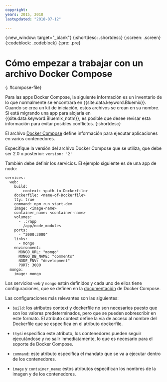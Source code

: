 ```yaml
---
copyright:
years: 2015, 2018
lastupdated: "2018-07-12"

---
```


{:new_window: target="_blank"}
{:shortdesc: .shortdesc}
{:screen: .screen}
{:codeblock: .codeblock}
{:pre: .pre}

# Cómo empezar a trabajar con un archivo Docker Compose
{: #compose-file}

Para las apps Docker Compose, la siguiente información es un inventario de lo que normalmente se encontrará en {{site.data.keyword.Bluemix}}. Cuando se crea un kit de iniciación, estos archivos se crean en su nombre. Si está migrando una app para alojarla en {{site.data.keyword.Bluemix_notm}}, es posible que desee revisar esta información para evitar posibles conflictos.
{:shortdesc}

El archivo [Docker Compose](https://docs.docker.com/compose/overview/) define información para ejecutar aplicaciones en varios contenedores.

Especifique la versión del archivo Docker Compose que se utiliza, que debe ser 2.0 o posterior:
`version: '2'`

También debe definir los servicios. El ejemplo siguiente es de una app de nodo:

```
services:
  web:
    build:
    	context: <path-to-Dockerfile>
	dockerfile: <name-of-Dockerfile>
    tty: true
    command: npm run start-dev
    image: <image-name>
    container_name: <container-name>
    volumes:
      - .:/app
      - /app/node_modules
    ports:
      - "3000:3000"
    links:
      - mongo
    environment:
      MONGO_URL: "mongo"
      MONGO_DB_NAME: "comments"
      NODE_ENV: "development"
      PORT: 3000
  mongo:
    image: mongo
```

Los servicios `web` y `mongo` están definidos y cada uno de ellos tiene configuraciones, que se definen en la [documentación](https://docs.docker.com/compose/compose-file/compose-file-v2/) de Docker Compose.

Las configuraciones más relevantes son las siguientes:

* `build`: los atributos context y dockerfile no son necesarios puesto que son los valores predeterminados, pero que se pueden sobrescribir en este formato. El atributo context define la vía de acceso al nombre del Dockerfile que se especifica en el atributo dockerfile.

* `tty`si especifica este atributo, los contenedores pueden seguir ejecutándose y no salir inmediatamente, lo que es necesario para el soporte de Docker Compose.

* `command`: este atributo especifica el mandato que se va a ejecutar dentro de los contenedores.

* `image` y `container_name`: estos atributos especifican los nombres de la imagen y de los contenedores.
